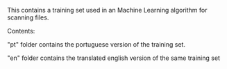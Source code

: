 This contains a training set used in an Machine Learning algorithm for scanning files.

Contents:

"pt" folder contains the portuguese version of the training set.

"en" folder contains the translated english version of the same training set